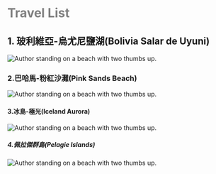 <script>
  $(document).ready(function() {
   $("#target1").css("color", "red");
  });
</script>

<link rel="stylesheet" href="https://unpkg.com/purecss@1.0.0/build/pure-min.css" integrity="sha384-nn4HPE8lTHyVtfCBi5yW9d20FjT8BJwUXyWZT9InLYax14RDjBj46LmSztkmNP9w" crossorigin="anonymous">
<h1 style="color:gray">Travel List</h1>
<h2 id="target1"> 1. 玻利維亞-烏尤尼鹽湖(Bolivia Salar de Uyuni)</h2>
<img src="https://i2.wp.com/www.tourlatin.com/wp-content/uploads/2017/02/uyuni01.jpg?resize=1170%2C775" alt="Author standing on a beach with two thumbs up. ">
<h3>2.巴哈馬-粉紅沙灘(Pink Sands Beach)</h3>
<img src="https://attach.setn.com/newsimages/2016/03/10/466048-PH.jpg" alt="Author standing on a beach with two thumbs up. ">
<h4 >3.冰島-極光(Iceland Aurora)</h4>
<img src="https://blog.hotelscombined.com.tw/wp-content/uploads/2017/06/feature-picture-3.jpg" alt="Author standing on a beach with two thumbs up. ">
<h5>4.佩拉傑群島(Pelagie Islands)</h5>
<img src="http://imgcld.zenfs.com/prod/tw_travel/13405980518060_500.jpg" alt="Author standing on a beach with two thumbs up. ">
